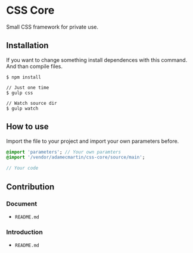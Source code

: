 # CSS Core

Small CSS framework for private use.

## Installation

If you want to change something install dependences with this command. And than compile files.

```
$ npm install

// Just one time
$ gulp css

// Watch source dir
$ gulp watch
```


## How to use

Import the file to your project and import your own parameters before.

```sass
@import 'parameters'; // Your own paramters
@import '/vendor/adamecmartin/css-core/source/main';

// Your code
```

## Contribution

### Document

- `README.md`

### Introduction

- `README.md`